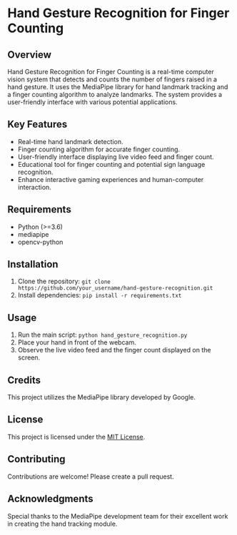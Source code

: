 # Hand Gesture Recognition for Finger Counting

## Overview
Hand Gesture Recognition for Finger Counting is a real-time computer vision system that detects and counts the number of fingers raised in a hand gesture. It uses the MediaPipe library for hand landmark tracking and a finger counting algorithm to analyze landmarks. The system provides a user-friendly interface with various potential applications.

## Key Features
- Real-time hand landmark detection.
- Finger counting algorithm for accurate finger counting.
- User-friendly interface displaying live video feed and finger count.
- Educational tool for finger counting and potential sign language recognition.
- Enhance interactive gaming experiences and human-computer interaction.

## Requirements
- Python (>=3.6)
- mediapipe
- opencv-python

## Installation
1. Clone the repository: `git clone https://github.com/your_username/hand-gesture-recognition.git`
2. Install dependencies: `pip install -r requirements.txt`

## Usage
1. Run the main script: `python hand_gesture_recognition.py`
2. Place your hand in front of the webcam.
3. Observe the live video feed and the finger count displayed on the screen.

## Credits
This project utilizes the MediaPipe library developed by Google.

## License
This project is licensed under the [MIT License](LICENSE).

## Contributing
Contributions are welcome! Please create a pull request.

## Acknowledgments
Special thanks to the MediaPipe development team for their excellent work in creating the hand tracking module.
